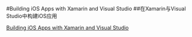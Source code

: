 #Building iOS Apps with Xamarin and Visual Studio
##在Xamarin与Visual Studio中构建iOS应用

[Building iOS Apps with Xamarin and Visual Studio](https://www.raywenderlich.com/134049/building-ios-apps-with-xamarin-and-visual-studio)
